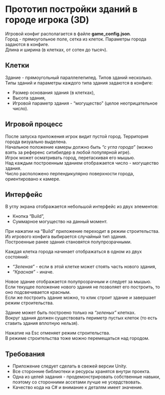 # Прототип постройки зданий в городе игрока (3D)

Игровой конфиг располагается в файле __game_config.json__.\
Город - прямоугольное поле, сетка из клеток. Параметры города задаются в конфиге.\
Длина и ширина (в клетках, от сотен до тысяч).

## Клетки

Здание - прямоугольный параллелепипед. Типов зданий несколько.\
Типы зданий и параметры каждого типа здания задаются в конфиге:
- Размер основания здания (в клетках),
- Высота здания,
- Игровой параметр здания - “могущество” (целое неотрицательное число).

## Игровой процесс

После запуска приложения игрок видит пустой город. Территория города визуально выделена.\
Начальное положение камеры должно быть _“с угла города”_ (можно взять за референс ситибилдер в любой популярной игре).\
Игрок может осматривать город, перетаскивая его мышью. \
Над каждым построенным зданием отображается число - могущество здания.\
Число расположено перпендикулярно поверхности города, ориентировано к камере.

## Интерфейс

В углу экрана отображается небольшой интерфейс из двух элементов:
- Кнопка “Build”,
- Суммарное могущество на данный момент.

При нажатии на “Build” приложение переходит в режим строительства.\
Из игрового конфига выбирается случайный тип здания.\
Построенные ранее здания становятся полупрозрачными.

Каждая клетка города начинает отображаться в одном из двух состояний:
- _“Зеленая”_ - если в этой клетке может стоять часть нового здания,
- _“Красная”_ - иначе.

Новое здание отображается полупрозрачным и следует за мышью.\
Если текущее положение нового здания не позволяет его построить, то оно подсвечивается красным.\
Если же построить здание можно, то клик строит здание и завершает режим строительства.

Здание может быть построено только на _“зеленых”_ клетках.\
Вокруг здания должен существовать периметр пустых клеток (то есть ставить здания вплотную нельзя).

Нажатие на Esc отменяет режим строительства.\
В режиме строительства тоже можно перемещаться над городом.

## Требования

- Приложение следует сделать в свежей версии Unity.
- Все сторонние библиотеки и ресурсы хранятся внутри проекта.
- Одна из целей задания - продемонстрировать собственные навыки, поэтому со сторонними ассетами лучше не усердствовать.
- Качество кода на C# и внимание к деталям имеет значение.
